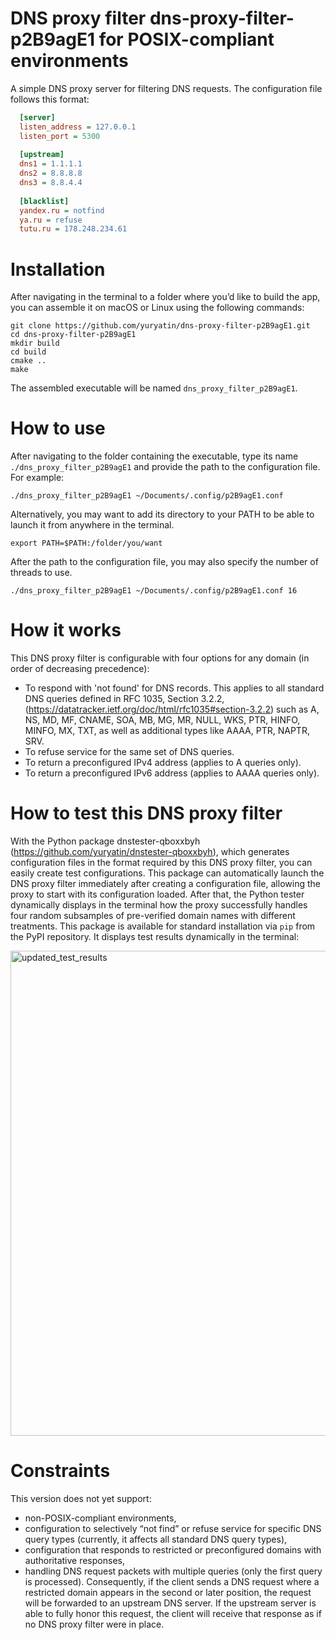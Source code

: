 # DNS proxy filter dns-proxy-filter-p2B9agE1 for POSIX-compliant environments
A simple DNS proxy server for filtering DNS requests. The configuration file follows this format:
```ini
  [server]
  listen_address = 127.0.0.1
  listen_port = 5300
                    
  [upstream]
  dns1 = 1.1.1.1
  dns2 = 8.8.8.8
  dns3 = 8.8.4.4
                    
  [blacklist]
  yandex.ru = notfind
  ya.ru = refuse
  tutu.ru = 178.248.234.61
```

# Installation

After navigating in the terminal to a folder where you’d like to build the app, you can assemble it on macOS or Linux using the following commands:
```
git clone https://github.com/yuryatin/dns-proxy-filter-p2B9agE1.git
cd dns-proxy-filter-p2B9agE1
mkdir build
cd build
cmake ..
make
```
The assembled executable will be named ```dns_proxy_filter_p2B9agE1```.

# How to use

After navigating to the folder containing the executable, type its name ```./dns_proxy_filter_p2B9agE1``` and provide the path to the configuration file. For example:
```
./dns_proxy_filter_p2B9agE1 ~/Documents/.config/p2B9agE1.conf
```
Alternatively, you may want to add its directory to your PATH to be able to launch it from anywhere in the terminal.
```
export PATH=$PATH:/folder/you/want
```
After the path to the configuration file, you may also specify the number of threads to use.
```
./dns_proxy_filter_p2B9agE1 ~/Documents/.config/p2B9agE1.conf 16
```

# How it works

This DNS proxy filter is configurable with four options for any domain (in order of decreasing precedence):
* To respond with 'not found' for DNS records. This applies to all standard DNS queries defined in RFC 1035, Section 3.2.2, (https://datatracker.ietf.org/doc/html/rfc1035#section-3.2.2) such as A, NS, MD, MF, CNAME, SOA, MB, MG, MR, NULL, WKS, PTR, HINFO, MINFO, MX, TXT, as well as additional types like AAAA, PTR, NAPTR, SRV.
* To refuse service for the same set of DNS queries.
* To return a preconfigured IPv4 address (applies to A queries only).
* To return a preconfigured IPv6 address (applies to AAAA queries only).

# How to test this DNS proxy filter

With the Python package dnstester-qboxxbyh (https://github.com/yuryatin/dnstester-qboxxbyh), which generates configuration files in the format required by this DNS proxy filter, you can easily create test configurations. This package can automatically launch the DNS proxy filter immediately after creating a configuration file, allowing the proxy to start with its configuration loaded. After that, the Python tester dynamically displays in the terminal how the proxy successfully handles four random subsamples of pre-verified domain names with different treatments.
This package is available for standard installation via ```pip``` from the PyPI repository.
It displays test results dynamically in the terminal:

<img width="579" height="776" alt="updated_test_results" src="https://github.com/user-attachments/assets/25016c5a-9f60-452c-a367-f22991c22c11" />

# Constraints

This version does not yet support:
* non-POSIX-compliant environments,
* configuration to selectively “not find” or refuse service for specific DNS query types (currently, it affects all standard DNS query types),
* configuration that responds to restricted or preconfigured domains with authoritative responses,
* handling DNS request packets with multiple queries (only the first query is processed). Consequently, if the client sends a DNS request where a restricted domain appears in the second or later position, the request will be forwarded to an upstream DNS server. If the upstream server is able to fully honor this request, the client will receive that response as if no DNS proxy filter were in place.
